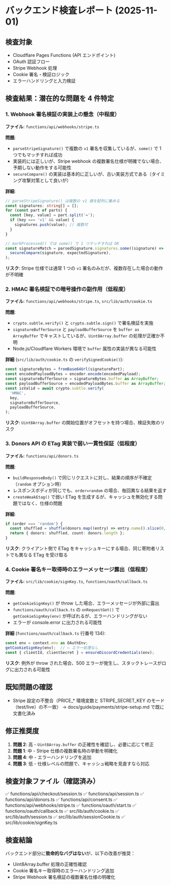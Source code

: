 # バックエンド検査レポート (2025-11-01)

## 検査対象
- Cloudflare Pages Functions (API エンドポイント)
- OAuth 認証フロー
- Stripe Webhook 処理
- Cookie 署名・検証ロジック
- エラーハンドリングと入力検証

## 検査結果：**潜在的な問題を 4 件特定**

### 1. Webhook 署名検証の実装上の懸念（中程度）

**ファイル**: `functions/api/webhooks/stripe.ts`

**問題**:
- `parseStripeSignature()` で複数の `v1` 署名を収集しているが、`some()` で 1 つでもマッチすれば成功
- 実装的には正しいが、Stripe webhook の複数署名仕様が明確でない場合、予期しない動作をする可能性
- `secureCompare()` の実装は基本的に正しいが、古い実装方式である（タイミング攻撃対策として良いが）

**詳細**:
```typescript
// parseStripeSignature() は複数の v1 値を配列に集める
const signatures: string[] = [];
for (const part of parts) {
  const [key, value] = part.split('=');
  if (key === 'v1' && value) {
    signatures.push(value); // 複数可
  }
}

// markProcessed() では some() で 1 つマッチすれば OK
const signatureMatch = parsedSignature.signatures.some((signature) =>
  secureCompare(signature, expectedSignature),
);
```

**リスク**: Stripe 仕様では通常 1 つの `v1` 署名のみだが、複数存在した場合の動作が不明確


### 2. HMAC 署名検証での暗号操作の副作用（低程度）

**ファイル**: `functions/api/webhooks/stripe.ts`, `src/lib/auth/cookie.ts`

**問題**:
- `crypto.subtle.verify()` と `crypto.subtle.sign()` で署名検証を実施
- `signatureBufferSource` と `payloadBufferSource` を `buffer as ArrayBuffer` でキャストしているが、`Uint8Array.buffer` の処理が正確か不明
- Node.js/Cloudflare Workers 環境で `buffer` 属性の実装が異なる可能性

**詳細** (`src/lib/auth/cookie.ts` の `verifySignedCookie()`):
```typescript
const signatureBytes = fromBase64Url(signaturePart);
const encodedPayloadBytes = encoder.encode(encodedPayload);
const signatureBufferSource = signatureBytes.buffer as ArrayBuffer;
const payloadBufferSource = encodedPayloadBytes.buffer as ArrayBuffer;
const isValid = await crypto.subtle.verify(
  'HMAC',
  key,
  signatureBufferSource,
  payloadBufferSource,
);
```

**リスク**: `Uint8Array.buffer` の開始位置がオフセットを持つ場合、検証失敗のリスク


### 3. Donors API の ETag 実装で弱い一貫性保証（低程度）

**ファイル**: `functions/api/donors.ts`

**問題**:
- `buildResponseBody()` で同じリクエストに対し、結果の順序が不確定（`random` オプション時）
- レスポンスボディが同じでも、`order=random` の場合、毎回異なる結果を返す
- `createWeakEtag()` で弱い ETag を生成するが、キャッシュを無効化する問題ではなく、仕様の問題

**詳細**:
```typescript
if (order === 'random') {
  const shuffled = shuffle(donors.map((entry) => entry.name)).slice(0, limit);
  return { donors: shuffled, count: donors.length };
}
```

**リスク**: クライアント側で ETag をキャッシュキーにする場合、同じ寄附者リストでも異なる ETag を受け取る


### 4. Cookie 署名キー取得時のエラーメッセージ露出（低程度）

**ファイル**: `src/lib/cookie/signKey.ts`, `functions/oauth/callback.ts`

**問題**:
- `getCookieSignKey()` が throw した場合、エラーメッセージが外部に露出
- `functions/oauth/callback.ts` の `onRequestGet()` で `getCookieSignKey(env)` が呼ばれるが、エラーハンドリングがない
- エラーが console.error に出力される可能性

**詳細** (`functions/oauth/callback.ts` 行番号 134):
```typescript
const env = context.env as OAuthEnv;
getCookieSignKey(env);  // ← エラー処理なし
const { clientId, clientSecret } = ensureDiscordCredentials(env);
```

**リスク**: 例外が throw された場合、500 エラーが発生し、スタックトレースがログに出力される可能性


## 既知問題の確認
- Stripe 設定の不整合（PRICE_* 環境変数と STRIPE_SECRET_KEY のモード（test/live）の不一致）
  → docs/guide/payments/stripe-setup.md で既に文書化済み


## 修正推奨度
1. **問題 2**: 高 - `Uint8Array.buffer` の正確性を確認し、必要に応じて修正
2. **問題 1**: 中 - Stripe 仕様の複数署名時の挙動を明確化
3. **問題 4**: 中 - エラーハンドリングを追加
4. **問題 3**: 低 - 仕様レベルの問題で、キャッシュ戦略を見直すなら対応


## 検査対象ファイル（確認済み）
✅ functions/api/checkout/session.ts
✅ functions/api/session.ts
✅ functions/api/donors.ts
✅ functions/api/consent.ts
✅ functions/api/webhooks/stripe.ts
✅ functions/oauth/start.ts
✅ functions/oauth/callback.ts
✅ src/lib/auth/cookie.ts
✅ src/lib/auth/session.ts
✅ src/lib/auth/sessionCookie.ts
✅ src/lib/cookie/signKey.ts

## 検査結論
バックエンド部分に**致命的なバグはない**が、以下の改善が推奨：
- Uint8Array.buffer 処理の正確性確認
- Cookie 署名キー取得時のエラーハンドリング追加
- Stripe Webhook 署名検証の複数署名仕様の明確化